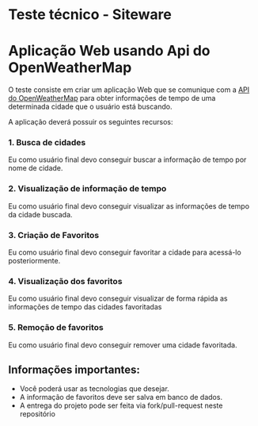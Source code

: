 # Teste técnico - Siteware

# Aplicação Web usando Api do OpenWeatherMap

O teste consiste em criar um aplicação Web que se comunique com a [API do OpenWeatherMap](https://openweathermap.org/) para obter informações de tempo de uma determinada cidade que o usuário está buscando.

A aplicação deverá possuir os seguintes recursos:

### 1. Busca de cidades
   Eu como usuário final devo conseguir buscar a informação de tempo por nome de cidade.
### 2. Visualização de informação de tempo
   Eu como usuário final devo conseguir visualizar as informações de tempo da cidade buscada.
### 3. Criação de Favoritos
   Eu como usuário final devo conseguir favoritar a cidade para acessá-lo posteriormente.
### 4. Visualização dos favoritos
   Eu como usuário final devo conseguir visualizar de forma rápida as informações de tempo das cidades favoritadas
### 5. Remoção de favoritos
   Eu como usuário final devo conseguir remover uma cidade favoritada.

## Informações importantes:

- Você poderá usar as tecnologias que desejar. 
- A informação de favoritos deve ser salva em banco de dados.
- A entrega do projeto pode ser feita via fork/pull-request neste repositório








